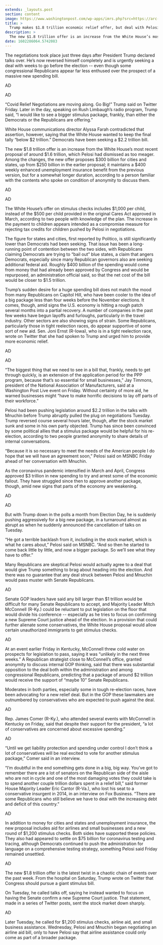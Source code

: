 ```yaml
--- 
extends: _layouts.post 
section: content 
image: https://www.washingtonpost.com/wp-apps/imrs.php?src=https://arc-anglerfish-washpost-prod-washpost.s3.amazonaws.com/public/R4YHOFAKIAI6XBYZBXYVTUKHSQ.jpg&w=1440 
title: > 
  Trump makes $1.8 trillion economic relief offer, but deal with Pelosi remains elusive 
description: > 
  The new $1.8 trillion offer is an increase from the White House’s most recent proposal of around $1.6 trillion, which Pelosi had dismissed as too meager.And there was no guarantee that any deal struck between Pelosi and Mnuchin would pass muster with Senate Republicans.ADThe new $1.8 trillion offer is the latest twist in a chaotic chain of events over the past week.From the hospital on Saturday, Trump wrote on Twitter that Congress should pursue a giant stimulus bill.Wednesday, Pelosi and Mnuchin began negotiating an airline aid bill, only to have Pelosi say that airline assistance could only come as part of a broader package. 
date: 1602286064.5742083 
--- 
```

The negotiations took place just three days after President Trump declared talks over. He’s now reversed himself completely and is urgently seeking a deal with weeks to go before the election -- even though some congressional Republicans appear far less enthused over the prospect of a massive new spending bill.

AD

AD

“Covid Relief Negotiations are moving along. Go Big!” Trump said on Twitter Friday. Later in the day, speaking on Rush Limbaugh’s radio program, Trump said, “I would like to see a bigger stimulus package, frankly, than either the Democrats or the Republicans are offering.”

White House communications director Alyssa Farah contradicted that assertion, however, saying that the White House wanted to keep the final tally “below $2 trillion.” Democrats have been seeking a $2.2 trillion bill.

The new $1.8 trillion offer is an increase from the White House’s most recent proposal of around $1.6 trillion, which Pelosi had dismissed as too meager. Among the changes, the new offer proposes $300 billion for cities and states, up from $250 billion in the earlier proposal; it maintains a $400 weekly enhanced unemployment insurance benefit from the previous version, but for a somewhat longer duration, according to a person familiar with the contents who spoke on condition of anonymity to discuss them.

AD

AD

The White House’s offer on stimulus checks includes $1,000 per child, instead of the $500 per child provided in the original Cares Act approved in March, according to two people with knowledge of the plan. The increase in the payment to children appears intended as a compromise measure for rejecting tax credits for children pushed by Pelosi in negotiations.

The figure for states and cities, first reported by Politico, is still significantly lower than Democrats had been seeking. That issue has been a long-running point of contention between the two sides, with Republicans claiming Democrats are trying to “bail out” blue states, a claim that angers Democrats, especially since many Republican governors also are seeking additional federal aid. Roughly $400 billion of the spending would come from money that had already been approved by Congress and would be repurposed, an administration official said, so that the net cost of the bill would be closer to $1.5 trillion.

Trump’s sudden desire for a huge spending bill does not match the mood from many Republicans on Capitol Hill, who have been cooler to the idea of a big package less than four weeks before the November elections. It comes, though, amid signs the U.S. economy is hitting a rough patch several months into a partial recovery. A number of companies in the past few weeks have begun layoffs and furloughs, particularly in the travel industry. Other sectors are also showing signs of strain. Some Republicans, particularly those in tight reelection races, do appear supportive of some sort of new aid. Sen. Joni Ernst (R-Iowa), who is in a tight reelection race, wrote on Twitter that she had spoken to Trump and urged him to provide more economic relief.

AD

AD

“The biggest thing that we need to see in a bill that, frankly, needs to get through quickly, is an extension of the application period for the PPP program, because that’s so essential for small businesses,” Jay Timmons, president of the National Association of Manufacturers, said at a Washington Post Live event on Friday. Without certainty of more aid, he warned businesses might “have to make horrific decisions to lay off parts of their workforce.”

Pelosi had been pushing legislation around $2.2 trillion in the talks with Mnuchin before Trump abruptly pulled the plug on negotiations Tuesday. Trump reversed course several hours later, though, after the stock market sunk and some in his own party objected. Trump has since been convinced by some political allies that a stimulus package would be helpful for his re-election, according to two people granted anonymity to share details of internal conversations.

“Because it is so necessary to meet the needs of the American people I do hope that we will have an agreement soon,” Pelosi said on MSNBC Friday ahead of her conversation with Mnuchin.

As the coronavirus pandemic intensified in March and April, Congress approved $3 trillion in new spending to try and arrest some of the economic fallout. They have struggled since then to approve another package, though, amid new signs that parts of the economy are weakening.

AD

AD

But with Trump down in the polls a month from Election Day, he is suddenly pushing aggressively for a big new package, in a turnaround almost as abrupt as when he suddenly announced the cancellation of talks on Tuesday.

“He got a terrible backlash from it, including in the stock market, which is what he cares about,” Pelosi said on MSNBC. “And so then he started to come back little by little, and now a bigger package. So we’ll see what they have to offer.”

Many Republicans are skeptical Pelosi would actually agree to a deal that would give Trump something to brag about heading into the election. And there was no guarantee that any deal struck between Pelosi and Mnuchin would pass muster with Senate Republicans.

AD

Senate GOP leaders have said any bill larger than $1 trillion would be difficult for many Senate Republicans to accept, and Majority Leader Mitch McConnell (R-Ky.) could be reluctant to put legislation on the floor that would divide his conference -- especially as he tries to focus on confirming a new Supreme Court justice ahead of the election. In a provision that could further alienate some conservatives, the White House proposal would allow certain unauthorized immigrants to get stimulus checks.

AD

At an event earlier Friday in Kentucky, McConnell threw cold water on prospects for legislation to pass, saying it was “unlikely in the next three weeks.” A Republican strategist close to McConnell’s office, granted anonymity to discuss internal GOP thinking, said that there was substantial opposition to the deal both within the administration and among congressional Republicans, predicting that a package of around $2 trillion would receive the support of “maybe 10” Senate Republicans.

Moderates in both parties, especially some in tough re-election races, have been advocating for a new relief deal. But in the GOP these lawmakers are outnumbered by conservatives who are expected to push against the deal.

AD

Rep. James Comer (R-Ky.), who attended several events with McConnell in Kentucky on Friday, said that despite their support for the president, “a lot of conservatives are concerned about excessive spending.”

AD

“Until we get liability protection and spending under control I don’t think a lot of conservatives will be real excited to vote for another stimulus package,” Comer said in an interview.

“I’m doubtful in the end something gets done in a big, big way. You’ve got to remember there are a lot of senators on the Republican side of the aisle who are not in cycle and one of the most damaging votes they could take is to spend another couple trillion dollars spent in a relief bill,” said former House Majority Leader Eric Cantor (R-Va.), who lost his seat to a conservative insurgent in 2014, in an interview on Fox Business. “There are some Republicans who still believe we have to deal with the increasing debt and deficit of this country.”

AD

In addition to money for cities and states and unemployment insurance, the new proposal includes aid for airlines and small businesses and a new round of $1,200 stimulus checks. Both sides have supported these policies. They also had appeared to settle on $75 billion for coronavirus testing and tracing, although Democrats continued to push the administration for language on a comprehensive testing strategy, something Pelosi said Friday remained unsettled.

AD

The new $1.8 trillion offer is the latest twist in a chaotic chain of events over the past week. From the hospital on Saturday, Trump wrote on Twitter that Congress should pursue a giant stimulus bill.

On Tuesday, he called talks off, saying he instead wanted to focus on having the Senate confirm a new Supreme Court justice. That statement, made in a series of Twitter posts, sent the stock market down sharply.

AD

Later Tuesday, he called for $1,200 stimulus checks, airline aid, and small business assistance. Wednesday, Pelosi and Mnuchin began negotiating an airline aid bill, only to have Pelosi say that airline assistance could only come as part of a broader package.